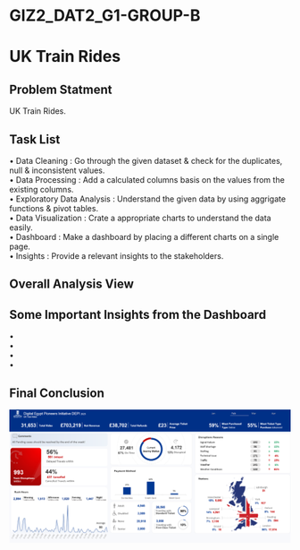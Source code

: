 # GIZ2_DAT2_G1-GROUP-B

# UK Train Rides

## Problem Statment

UK Train Rides.

## Task List

• Data Cleaning : Go through the given dataset & check for the duplicates, null & inconsistent values.<br />
• Data Processing : Add a calculated columns basis on the values from the existing columns.<br />
• Exploratory Data Analysis : Understand the given data by using aggrigate functions & pivot tables.<br />
• Data Visualization : Crate a appropriate charts to understand the data easily.<br />
• Dashboard : Make a dashboard by placing a different charts on a single page.<br />
• Insights : Provide a relevant insights to the stakeholders.

## Overall Analysis View

## Some Important Insights from the Dashboard

• <br />
• <br />
• <br />
•

## Final Conclusion

![image](https://github.com/MustafaShesh/GIZ2_DAT2_G1-GROUP-B/blob/main/UK%20Train%20Rides/Materials/Screenshot_1.png)

